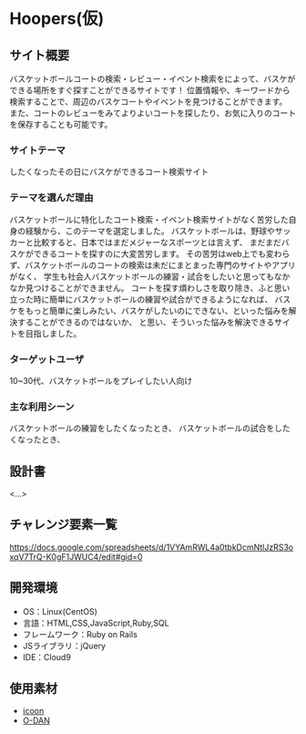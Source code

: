 # Hoopers(仮)


## サイト概要
バスケットボールコートの検索・レビュー・イベント検索をによって、バスケができる場所をすぐ探すことができるサイトです！
位置情報や、キーワードから検索することで、周辺のバスケコートやイベントを見つけることができます。
また、コートのレビューをみてよりよいコートを探したり、お気に入りのコートを保存することも可能です。


### サイトテーマ
したくなったその日にバスケができるコート検索サイト

### テーマを選んだ理由
バスケットボールに特化したコート検索・イベント検索サイトがなく苦労した自身の経験から、このテーマを選定しました。
バスケットボールは、野球やサッカーと比較すると、日本ではまだメジャーなスポーツとは言えず、
まだまだバスケができるコートを探すのに大変苦労します。
その苦労はweb上でも変わらず、バスケットボールのコートの検索は未だにまとまった専門のサイトやアプリがなく、
学生も社会人バスケットボールの練習・試合をしたいと思ってもなかなか見つけることができません。
コートを探す煩わしさを取り除き、ふと思い立った時に簡単にバスケットボールの練習や試合ができるようになれば、
バスケをもっと簡単に楽しみたい、バスケがしたいのにできない、といった悩みを解決することができるのではないか、
と思い、そういった悩みを解決できるサイトを目指しました。



### ターゲットユーザ
10~30代、バスケットボールをプレイしたい人向け

### 主な利用シーン
バスケットボールの練習をしたくなったとき、
バスケットボールの試合をしたくなったとき、


## 設計書
<...>

## チャレンジ要素一覧
https://docs.google.com/spreadsheets/d/1VYAmRWL4a0tbkDcmNtlJzRS3oxqV7TrQ-K0gF1JWUC4/edit#gid=0

## 開発環境
- OS：Linux(CentOS)
- 言語：HTML,CSS,JavaScript,Ruby,SQL
- フレームワーク：Ruby on Rails
- JSライブラリ：jQuery
- IDE：Cloud9

## 使用素材
- [icoon](https://icooon-mono.com/)
- [O-DAN](https://o-dan.net/ja/)
